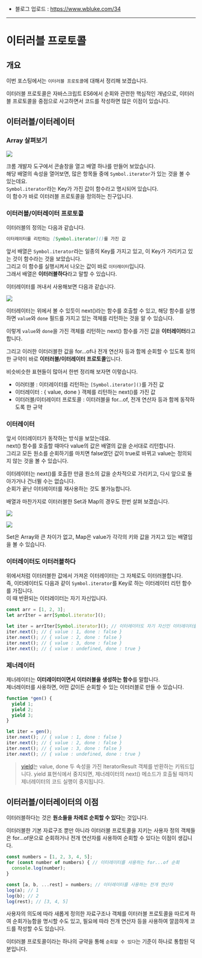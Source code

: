 - 블로그 업로드 : https://www.wbluke.com/34
---

# 이터러블 프로토콜
## 개요
이번 포스팅에서는 `이터러블 프로토콜`에 대해서 정리해 보겠습니다.  

이터러블 프로토콜은 자바스크립트 ES6에서 순회와 관련한 핵심적인 개념으로, 이터러블 프로토콜을 중점으로 사고하면서 코드를 작성하면 많은 이점이 있습니다.  

## 이터러블/이터레이터
### Array 살펴보기

![](./img/iter.png)

크롬 개발자 도구에서 콘솔창을 열고 배열 하나를 만들어 보았습니다.  
해당 배열의 속성을 열어보면, 많은 항목들 중에 `Symbol.iterator`가 있는 것을 볼 수 있는데요.  
`Symbol.iterator`라는 Key가 가진 값이 함수라고 명시되어 있습니다.  
이 함수가 바로 이터러블 프로토콜을 정의하는 친구입니다.  

### 이터러블/이터레이터 프로토콜

이터러블의 정의는 다음과 같습니다.  

```md
이터레이터를 리턴하는 [Symbol.iterator]()를 가진 값
```

앞서 배열은 `Symbol.iterator`라는 일종의 Key를 가지고 있고, 이 Key가 가리키고 있는 것이 함수라는 것을 보았습니다.  
그리고 이 함수를 실행시켜서 나오는 값이 바로 `이터레이터`입니다.  
그래서 배열은 **이터러블하다**라고 말할 수 있습니다.  

이터레이터를 꺼내서 사용해보면 다음과 같습니다.  

![](./img/arr_iter.png)

이터레이터는 위에서 볼 수 있듯이 next()라는 함수를 호출할 수 있고, 해당 함수를 실행하면 `value`와 `done` 필드를 가지고 있는 객체를 리턴하는 것을 알 수 있습니다.  

이렇게 `value`와 `done`을 가진 객체를 리턴하는 next() 함수를 가진 값을 **이터레이터**라고 합니다.  

그리고 이러한 이터러블한 값을 for...of나 전개 연산자 등과 함께 순회할 수 있도록 정의한 규약이 바로 **이터러블/이터레이터 프로토콜**입니다.  

비슷비슷한 표현들이 많아서 한번 정리해 보자면 이렇습니다.  

- 이러터블 : 이터레이터를 리턴하는 `[Symbol.iterator]()`를 가진 값
- 이터레이터 : { value, done } 객체를 리턴하는 next()를 가진 값
- 이터러블/이터레이터 프로토콜 : 이터러블을 for...of, 전개 연산자 등과 함께 동작하도록 한 규약

### 이터레이터

앞서 이터레이터가 동작하는 방식을 보았는데요.  
next() 함수를 호출할 때마다 value의 값은 배열의 값을 순서대로 리턴합니다.  
그리고 모든 원소를 순회하기를 마치면 false였던 값이 true로 바뀌고 value는 정의되지 않는 것을 볼 수 있습니다.  

이터레이터는 next()를 호출한 만큼 원소의 값을 순차적으로 가리키고, 다시 앞으로 돌아가거나 건너뛸 수는 없습니다.  
순회가 끝난 이터레이터를 재사용하는 것도 불가능합니다.  

배열과 마찬가지로 이터러블한 Set과 Map의 경우도 한번 살펴 보겠습니다.  

![](./img/set_iter.png)

![](./img/map_iter.png)

Set은 Array와 큰 차이가 없고, Map은 value가 각각의 키와 값을 가지고 있는 배열임을 볼 수 있습니다.  

### 이터레이터도 이터러블하다

위에서처럼 이터러블한 값에서 가져온 이터레이터는 그 자체로도 이터러블합니다.  
즉, 이터레이터도 다음과 같이 `Symbol.iterator`를 Key로 하는 이터레이터 리턴 함수를 가집니다.  
이 때 반환되는 이터레이터는 자기 자신입니다.  

```js
const arr = [1, 2, 3];
let arrIter = arr[Symbol.iterator]();

let iter = arrIter[Symbol.iterator](); // 이터레이터도 자기 자신인 이터레이터를 반환한다.
iter.next(); // { value : 1, done : false }
iter.next(); // { value : 2, done : false }
iter.next(); // { value : 3, done : false }
iter.next(); // { value : undefined, done : true }
```

### 제너레이터

제너레이터는 **이터레이터이면서 이터러블을 생성하는 함수**를 말합니다.  
제너레이터를 사용하면, 어떤 값이든 순회할 수 있는 이터러블로 만들 수 있습니다.  

```js
function *gen() {
  yield 1;
  yield 2;
  yield 3;
}

let iter = gen();
iter.next(); // { value : 1, done : false }
iter.next(); // { value : 2, done : false }
iter.next(); // { value : 3, done : false }
iter.next(); // { value : undefined, done : true }
```

> [yield](https://developer.mozilla.org/ko/docs/Web/JavaScript/Reference/Operators/yield)는 value, done 두 속성을 가진 IteratorResult 객체를 반환하는 키워드입니다.
> yield 표현식에서 중지되면, 제너레이터의 next() 메소드가 호출될 때까지 제너레이터의 코드 실행이 중지됩니다.  

## 이터러블/이터레이터의 이점

이터러블하다는 것은 **원소들을 차례로 순회할 수 있다**는 것입니다.  

이터러블한 기본 자료구조 뿐만 아니라 이터러블 프로토콜을 지키는 사용자 정의 객체들은 for...of문으로 순회하거나 전개 연산자를 사용하여 순회할 수 있다는 이점이 생깁니다.  

```js
const numbers = [1, 2, 3, 4, 5];
for (const number of numbers) { // 이터레이터를 사용하는 for...of 순회
  console.log(number);
}

const [a, b, ...rest] = numbers; // 이터레이터를 사용하는 전개 연산자
log(a); // 1
log(b); // 2
log(rest); // [3, 4, 5]
```

사용자의 의도에 따라 새롭게 정의한 자료구조나 객체를 이터러블 프로토콜을 따르게 하여 순회가능함을 명시할 수도 있고, 필요에 따라 전개 연산자 등을 사용하여 깔끔하게 코드를 작성할 수도 있습니다.  

이터러블 프로토콜이라는 하나의 규약을 통해 `순회할 수 있다`는 기준이 하나로 통합된 덕분입니다.  

